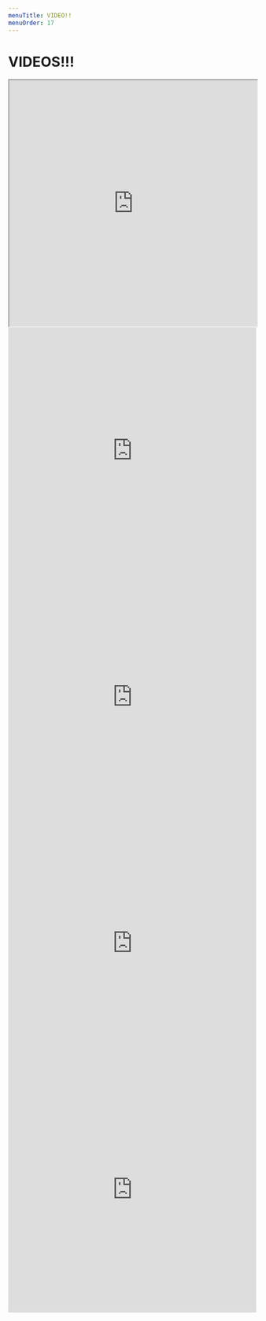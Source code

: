 ```yaml
---
menuTitle: VIDEO!!
menuOrder: 17
---
```


# VIDEOS!!!

<iframe width="100%" height="500" src="https://www.youtube.com/embed/6TiTBnE0NlU" allow="accelerometer; autoplay; encrypted-media; gyroscope; picture-in-picture" allowfullscreen=""></iframe>
<iframe width="100%" height="500" src="https://www.youtube.com/embed/hKKx_yxk1O8" frameborder="0" allow="accelerometer; autoplay; encrypted-media; gyroscope; picture-in-picture" allowfullscreen></iframe>
<iframe width="100%" height="500" src="https://www.youtube.com/embed/GH80XCx0YBc" frameborder="0" allow="accelerometer; autoplay; encrypted-media; gyroscope; picture-in-picture" allowfullscreen></iframe>
<iframe width="100%" height="500" src="https://www.youtube.com/embed/Pq0v6RiVpQo" frameborder="0" allow="accelerometer; autoplay; encrypted-media; gyroscope; picture-in-picture" allowfullscreen></iframe>
<iframe width="100%" height="500" src="https://www.youtube.com/embed/BOVC38We8OA" frameborder="0" allow="accelerometer; autoplay; encrypted-media; gyroscope; picture-in-picture" allowfullscreen></iframe>
